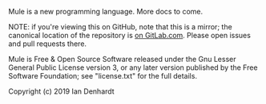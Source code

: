 Mule is a new programming language. More docs to come.

NOTE: if you're viewing this on GitHub, note that this is a mirror; the
canonical location of the repository is [on GitLab.com][1]. Please open
issues and pull requests there.

Mule is Free & Open Source Software released under the Gnu Lesser
General Public License version 3, or any later version published by the
Free Software Foundation; see "license.txt" for the full details.

Copyright (c) 2019 Ian Denhardt

[1]: https://gitlab.com/isd/mule
